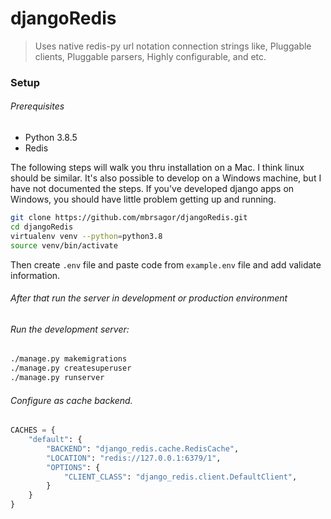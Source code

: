 # djangoRedis

>Uses native redis-py url notation connection strings like, Pluggable clients, Pluggable parsers, Highly configurable, and etc.


### Setup
###### Prerequisites

- Python 3.8.5
- Redis

The following steps will walk you thru installation on a Mac. I think linux should be similar. It's also possible to develop on a Windows machine, but I have not documented the steps. If you've developed django apps on Windows, you should have little problem getting up and running.

```bash
git clone https://github.com/mbrsagor/djangoRedis.git
cd djangoRedis
virtualenv venv --python=python3.8
source venv/bin/activate
```
Then create `.env` file and paste code from `example.env` file and add validate information.
###### After that run the server in development or production environment

###### Run the development server:
```bash
./manage.py makemigrations
./manage.py createsuperuser
./manage.py runserver
```

###### Configure as cache backend.
```python
CACHES = {
    "default": {
        "BACKEND": "django_redis.cache.RedisCache",
        "LOCATION": "redis://127.0.0.1:6379/1",
        "OPTIONS": {
            "CLIENT_CLASS": "django_redis.client.DefaultClient",
        }
    }
}
```
